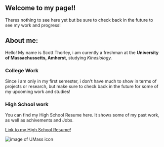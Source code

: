 ## **Welcome to my page!!**

Theres nothing to see here yet but be sure to check back in the future to see my work and progress!

## About me:
Hello! My name is Scott Thorley, i am curently a freshman at the **University of Massachussetts, Amherst**, studying *Kinesiology.*

### College Work

Since i am only in my first semester, i don't have much to show in terms of projects or research, but make sure to check back in the future for some of my upcoming work and studies!


### High School work
You can find my High School Resume here. It shows some of my past work, as well as achivements and Jobs.

[Link to my High School Resume!](https://docs.google.com/document/d/1JvG4aADz60jBfUQTHax-ootoyDarv3OQLWseobKsb4g/edit?usp=sharing)


![image of UMass icon](https://a3.espncdn.com/combiner/i?img=%2Fi%2Fteamlogos%2Fncaa%2F500%2F113.png)

